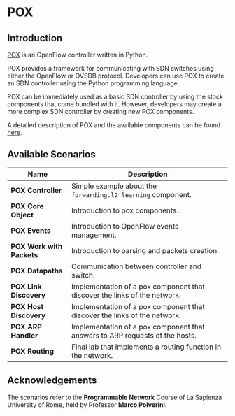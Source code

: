 # POX

## Introduction

[POX](https://github.com/noxrepo/pox) is an OpenFlow controller written in Python.

POX provides a framework for communicating with SDN switches using either the OpenFlow or OVSDB protocol. Developers can
use POX to create an SDN controller using the Python programming language.

POX can be immediately used as a basic SDN controller by using the stock components that come bundled with it.
However, developers may create a more complex SDN controller by creating new POX components.

A detailed description of POX and the available components can be
found [here](https://noxrepo.github.io/pox-doc/html/#components-in-pox).

## Available Scenarios 

| Name                           | Description                                                                        |
|--------------------------------|------------------------------------------------------------------------------------|
| **POX Controller**             | Simple example about the `forwarding.l2_learning` component.                       |
| **POX Core Object**            | Introduction to pox components.                                                    |
| **POX Events**                 | Introduction to OpenFlow events management.                                        |
| **POX Work with Packets**      | Introduction to parsing and packets creation.                                      |
| **POX Datapaths**              | Communication between controller and switch.                                       |
| **POX Link Discovery**         | Implementation of a pox component that discover the links of the network.          |
| **POX Host Discovery**         | Implementation of a pox component that discover the links of the network.          |
| **POX ARP Handler**            | Implementation of a pox component that answers to ARP requests of the hosts.       |
| **POX Routing**                | Final lab that implements a routing function in the network.                       |

## Acknowledgements
The scenarios refer to the **Programmable Network** Course of La Sapienza University of Rome, held by Professor **Marco Polverini**.
